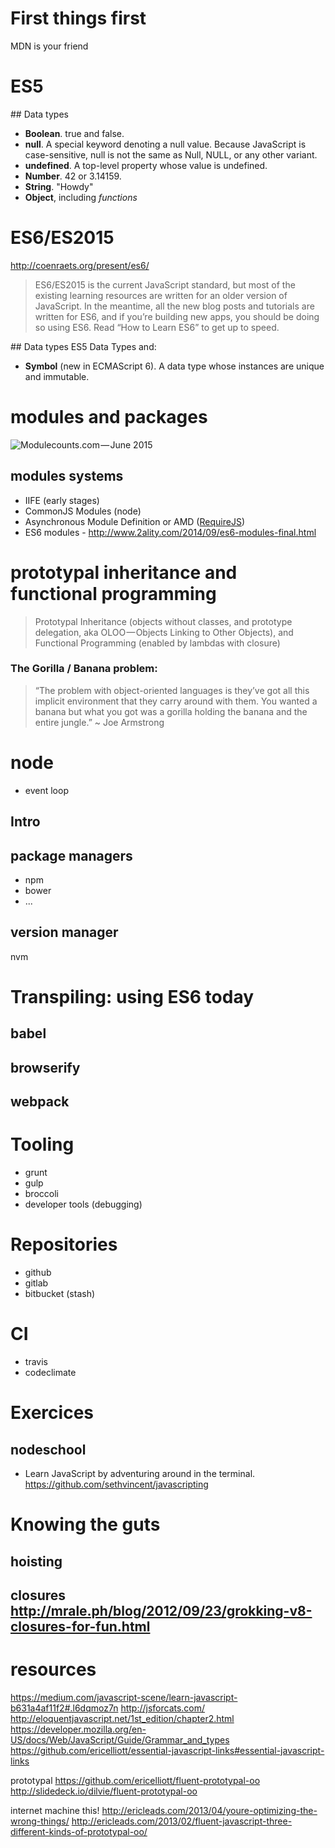 # First things first
MDN is your friend

# ES5
## Data types
* **Boolean**. true and false.
* **null**. A special keyword denoting a null value. Because JavaScript is case-sensitive, null is not the same as Null, NULL, or any other variant.
* **undefined**. A top-level property whose value is undefined.
* **Number**. 42 or 3.14159.
* **String**. "Howdy"
* **Object**, including *functions*

# ES6/ES2015
http://coenraets.org/present/es6/
> ES6/ES2015 is the current JavaScript standard, but most of the existing learning resources are written for an older version of JavaScript. In the meantime, all the new blog posts and tutorials are written for ES6, and if you’re building new apps, you should be doing so using ES6. Read “How to Learn ES6” to get up to speed.

## Data types
ES5 Data Types and:
* **Symbol** (new in ECMAScript 6). A data type whose instances are unique and immutable.


# modules and packages
![Modulecounts.com — June 2015](https://cdn-images-1.medium.com/max/800/1*43oJh5d5f_nluvByRPrgvw.png)

## modules systems
* IIFE (early stages)
* CommonJS Modules (node)
* Asynchronous Module Definition or AMD ([RequireJS](http://requirejs.org/))
* ES6 modules - http://www.2ality.com/2014/09/es6-modules-final.html


# prototypal inheritance and functional programming
> Prototypal Inheritance (objects without classes, and prototype delegation, aka OLOO — Objects Linking to Other Objects), and
Functional Programming (enabled by lambdas with closure)

### The Gorilla / Banana problem:
> “The problem with object-oriented languages is they’ve got all this implicit environment that they carry around with them. You wanted a banana but what you got was a gorilla holding the banana and the entire jungle.” ~ Joe Armstrong

# node
 * event loop

## Intro


## package managers
* npm
* bower
* ...

## version manager
nvm

# Transpiling: using ES6 today

## babel
## browserify
## webpack


# Tooling
 * grunt
 * gulp
 * broccoli
 * developer tools (debugging)

# Repositories
 * github
 * gitlab
 * bitbucket (stash)

# CI
 * travis
 * codeclimate

# Exercices

## nodeschool
  * Learn JavaScript by adventuring around in the terminal. https://github.com/sethvincent/javascripting

# Knowing the guts
## hoisting
## closures http://mrale.ph/blog/2012/09/23/grokking-v8-closures-for-fun.html

# resources

https://medium.com/javascript-scene/learn-javascript-b631a4af11f2#.l6dqmoz7n
http://jsforcats.com/
http://eloquentjavascript.net/1st_edition/chapter2.html
https://developer.mozilla.org/en-US/docs/Web/JavaScript/Guide/Grammar_and_types
https://github.com/ericelliott/essential-javascript-links#essential-javascript-links

prototypal
https://github.com/ericelliott/fluent-prototypal-oo
http://slidedeck.io/dilvie/fluent-prototypal-oo

internet machine this!
http://ericleads.com/2013/04/youre-optimizing-the-wrong-things/
http://ericleads.com/2013/02/fluent-javascript-three-different-kinds-of-prototypal-oo/
